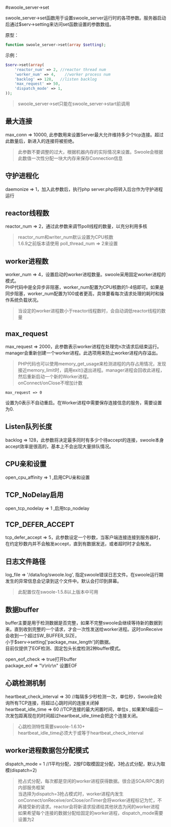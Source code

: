 #swoole_server->set

swoole_server->set函数用于设置swoole_server运行时的各项参数。服务器启动后通过$serv->setting来访问set函数设置的参数数组。

原型：
```php
function swoole_server->set(array $setting);
```
示例：
```php
$serv->set(array(
    'reactor_num' => 2, //reactor thread num
    'worker_num' => 4,    //worker process num
    'backlog' => 128,   //listen backlog
    'max_request' => 50,
    'dispatch_mode' => 1,
));
```

> swoole_server->set只能在swoole_server->start前调用

最大连接
-----
max_conn => 10000, 此参数用来设置Server最大允许维持多少个tcp连接。超过此数量后，新进入的连接将被拒绝。

> 此参数不要调整的过大，根据机器内存的实际情况来设置。Swoole会根据此数值一次性分配一块大内存来保存Connection信息 


守护进程化
----
daemonize => 1，加入此参数后，执行php server.php将转入后台作为守护进程运行

reactor线程数
----
reactor_num => 2，通过此参数来调节poll线程的数量，以充分利用多核

> reactor_num和writer_num默认设置为CPU核数   
> 1.6.9之前版本请使用 poll_thread_num => 2来设置

worker进程数
----
worker_num => 4，设置启动的worker进程数量。swoole采用固定worker进程的模式。  
PHP代码中是全异步非阻塞，worker_num配置为CPU核数的1-4倍即可。如果是同步阻塞，worker_num配置为100或者更高，具体要看每次请求处理的耗时和操作系统负载状况。

> 当设定的worker进程数小于reactor线程数时，会自动调低reactor线程的数量

max_request
----
max_request => 2000，此参数表示worker进程在处理完n次请求后结束运行。manager会重新创建一个worker进程。此选项用来防止worker进程内存溢出。

> PHP代码也可以使用memory_get_usage来检测进程的内存占用情况，发现接近memory_limit时，调用exit()退出进程。manager进程会回收此进程，然后重新启动一个新的Worker进程。  
> onConnect/onClose不增加计数

```shell
max_request => 0
```
设置为0表示不自动重启。在Worker进程中需要保存连接信息的服务，需要设置为0.

Listen队列长度
----
backlog => 128，此参数将决定最多同时有多少个待accept的连接，swoole本身accept效率是很高的，基本上不会出现大量排队情况。

CPU亲和设置
----
open_cpu_affinity => 1 ,启用CPU亲和设置

TCP_NoDelay启用
----
open_tcp_nodelay => 1 ,启用tcp_nodelay

TCP_DEFER_ACCEPT
----
tcp_defer_accept => 5，此参数设定一个秒数，当客户端连接连接到服务器时，在约定秒数内并不会触发accept，直到有数据发送，或者超时时才会触发。

日志文件路径
----
log_file => '/data/log/swoole.log', 指定swoole错误日志文件。在swoole运行期发生的异常信息会记录到这个文件中。默认会打印到屏幕。

> 此配置仅在swoole-1.5.8以上版本中可用

数据buffer
----
buffer主要是用于检测数据是否完整，如果不完整swoole会继续等待新的数据到来。直到收到完整的一个请求，才会一次性发送给worker进程。这时onReceive会收到一个超过SW_BUFFER_SIZE，  
小于$serv->setting['package_max_length']的数据。  
目前仅提供了EOF检测、固定包头长度检测2种buffer模式。

open_eof_check => true打开buffer  
package_eof => "\r\n\r\n" 设置EOF

心跳检测机制
-----
heartbeat_check_interval => 30 //每隔多少秒检测一次，单位秒，Swoole会轮询所有TCP连接，将超过心跳时间的连接关闭掉  
heartbeat_idle_time  => 60   //TCP连接的最大闲置时间，单位s , 如果某fd最后一次发包距离现在的时间超过heartbeat_idle_time会把这个连接关闭。  
> 心跳检测特性需要swoole-1.6.10+  
> heartbeat_idle_time必须大于或等于heartbeat_check_interval

worker进程数据包分配模式
----
dispatch_mode = 1 //1平均分配，2按FD取模固定分配，3抢占式分配，默认为取模(dispatch=2)

> 抢占式分配，每次都是空闲的worker进程获得数据。很合适SOA/RPC类的内部服务框架  
> 当选择为dispatch=3抢占模式时，worker进程内发生onConnect/onReceive/onClose/onTimer会将worker进程标记为忙，不再接受新的请求。reactor会将新请求投递给其他状态为闲的worker进程  
> 如果希望每个连接的数据分配给固定的worker进程，dispatch_mode需要设置为2  